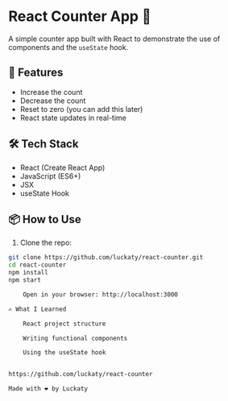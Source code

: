 # React Counter App 🚀

A simple counter app built with React to demonstrate the use of components and the `useState` hook.

## 🔧 Features

- Increase the count
- Decrease the count
- Reset to zero (you can add this later)
- React state updates in real-time

## 🛠️ Tech Stack

- React (Create React App)
- JavaScript (ES6+)
- JSX
- useState Hook

## 📦 How to Use

1. Clone the repo:

```bash
git clone https://github.com/luckaty/react-counter.git
cd react-counter
npm install
npm start

    Open in your browser: http://localhost:3000

✍️ What I Learned

    React project structure

    Writing functional components

    Using the useState hook


https://github.com/luckaty/react-counter

Made with ❤️ by Luckaty